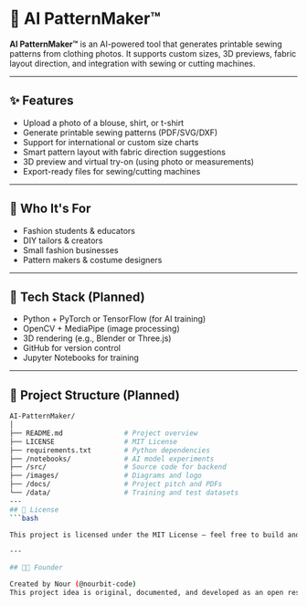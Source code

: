 # 🧵 AI PatternMaker™

**AI PatternMaker™** is an AI-powered tool that generates printable sewing patterns from clothing photos. It supports custom sizes, 3D previews, fabric layout direction, and integration with sewing or cutting machines.

---

## ✨ Features

- Upload a photo of a blouse, shirt, or t-shirt
- Generate printable sewing patterns (PDF/SVG/DXF)
- Support for international or custom size charts
- Smart pattern layout with fabric direction suggestions
- 3D preview and virtual try-on (using photo or measurements)
- Export-ready files for sewing/cutting machines

---

## 🎯 Who It's For

- Fashion students & educators
- DIY tailors & creators
- Small fashion businesses
- Pattern makers & costume designers

---

## 🧠 Tech Stack (Planned)

- Python + PyTorch or TensorFlow (for AI training)
- OpenCV + MediaPipe (image processing)
- 3D rendering (e.g., Blender or Three.js)
- GitHub for version control
- Jupyter Notebooks for training

---

## 📁 Project Structure (Planned)

```bash
AI-PatternMaker/
│
├── README.md               # Project overview
├── LICENSE                 # MIT License
├── requirements.txt        # Python dependencies
├── /notebooks/             # AI model experiments
├── /src/                   # Source code for backend
├── /images/                # Diagrams and logo
├── /docs/                  # Project pitch and PDFs
└── /data/                  # Training and test datasets
---
## 📝 License
```bash

This project is licensed under the MIT License — feel free to build and learn with it.

---

## 👩‍💻 Founder

Created by Nour (@nourbit-code)  
This project idea is original, documented, and developed as an open research-based tool.
